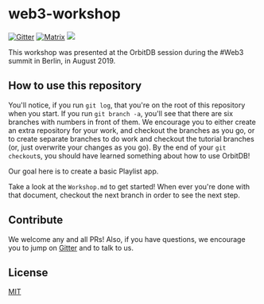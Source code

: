 # web3-workshop

[![Gitter](https://img.shields.io/gitter/room/nwjs/nw.js.svg)](https://gitter.im/orbitdb/Lobby) [![Matrix](https://img.shields.io/badge/matrix-%23orbitdb%3Apermaweb.io-blue.svg)](https://riot.permaweb.io/#/room/#orbitdb:permaweb.io)
[![](https://img.shields.io/badge/usage-explore-violet.svg)](https://www.npmjs.com/package/react-orbitdb)

This workshop was presented at the OrbitDB session during the #Web3 summit in Berlin, in August 2019.

## How to use this repository

You'll notice, if you run `git log`, that you're on the root of this repository when you start. If you run `git branch -a`, you'll see that there are six branches with numbers in front of them. We encourage you to either create an extra repository for your work, and checkout the branches as you go, or to create separate branches to do work and checkout the tutorial branches (or, just overwrite your changes as you go). By the end of your `git checkout`s, you should have learned something about how to use OrbitDB!

Our goal here is to create a basic Playlist app.

Take a look at the `Workshop.md` to get started! When ever you're done with that document, checkout the next branch in order to see the next step.

## Contribute

We welcome any and all PRs! Also, if you have questions, we encourage you to jump on [Gitter](https://gitter.im/orbitdb/Lobby) and to talk to us.

## License

[MIT](LICENSE)
